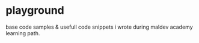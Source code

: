 # playground
base code samples &amp; usefull code snippets i wrote during maldev academy learning path.
